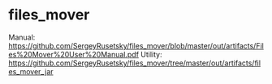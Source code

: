 # files_mover
Manual:
https://github.com/SergeyRusetsky/files_mover/blob/master/out/artifacts/Files%20Mover%20User%20Manual.pdf
Utility: https://github.com/SergeyRusetsky/files_mover/tree/master/out/artifacts/files_mover_jar

